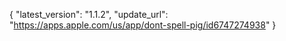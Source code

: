 {
  "latest_version": "1.1.2",
  "update_url": "https://apps.apple.com/us/app/dont-spell-pig/id6747274938"
}
